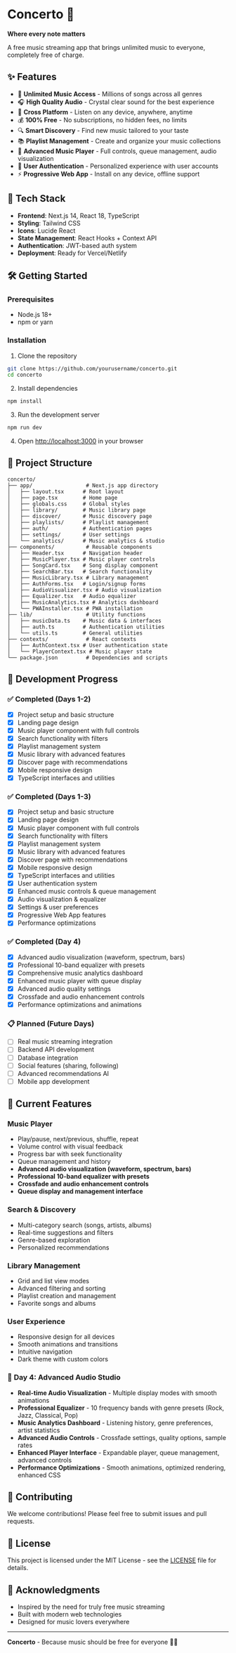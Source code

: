 # Concerto 🎵

**Where every note matters**

A free music streaming app that brings unlimited music to everyone, completely free of charge.

## ✨ Features

- 🎵 **Unlimited Music Access** - Millions of songs across all genres
- 🎧 **High Quality Audio** - Crystal clear sound for the best experience
- 📱 **Cross Platform** - Listen on any device, anywhere, anytime
- 💰 **100% Free** - No subscriptions, no hidden fees, no limits
- 🔍 **Smart Discovery** - Find new music tailored to your taste
- 📚 **Playlist Management** - Create and organize your music collections
- 🎼 **Advanced Music Player** - Full controls, queue management, audio visualization
- 👤 **User Authentication** - Personalized experience with user accounts
- ⚡ **Progressive Web App** - Install on any device, offline support

## 🚀 Tech Stack

- **Frontend**: Next.js 14, React 18, TypeScript
- **Styling**: Tailwind CSS
- **Icons**: Lucide React
- **State Management**: React Hooks + Context API
- **Authentication**: JWT-based auth system
- **Deployment**: Ready for Vercel/Netlify

## 🛠️ Getting Started

### Prerequisites

- Node.js 18+ 
- npm or yarn

### Installation

1. Clone the repository
```bash
git clone https://github.com/yourusername/concerto.git
cd concerto
```

2. Install dependencies
```bash
npm install
```

3. Run the development server
```bash
npm run dev
```

4. Open [http://localhost:3000](http://localhost:3000) in your browser

## 📁 Project Structure

```
concerto/
├── app/                 # Next.js app directory
│   ├── layout.tsx      # Root layout
│   ├── page.tsx        # Home page
│   ├── globals.css     # Global styles
│   ├── library/        # Music library page
│   ├── discover/       # Music discovery page
│   ├── playlists/      # Playlist management
│   ├── auth/           # Authentication pages
│   ├── settings/       # User settings
│   └── analytics/      # Music analytics & studio
├── components/          # Reusable components
│   ├── Header.tsx      # Navigation header
│   ├── MusicPlayer.tsx # Music player controls
│   ├── SongCard.tsx    # Song display component
│   ├── SearchBar.tsx   # Search functionality
│   ├── MusicLibrary.tsx # Library management
│   ├── AuthForms.tsx   # Login/signup forms
│   ├── AudioVisualizer.tsx # Audio visualization
│   ├── Equalizer.tsx   # Audio equalizer
│   ├── MusicAnalytics.tsx # Analytics dashboard
│   └── PWAInstaller.tsx # PWA installation
├── lib/                 # Utility functions
│   ├── musicData.ts    # Music data & interfaces
│   ├── auth.ts         # Authentication utilities
│   └── utils.ts        # General utilities
├── contexts/            # React contexts
│   ├── AuthContext.tsx # User authentication state
│   └── PlayerContext.tsx # Music player state
└── package.json         # Dependencies and scripts
```

## 🎯 Development Progress

### ✅ Completed (Days 1-2)
- [x] Project setup and basic structure
- [x] Landing page design
- [x] Music player component with full controls
- [x] Search functionality with filters
- [x] Playlist management system
- [x] Music library with advanced features
- [x] Discover page with recommendations
- [x] Mobile responsive design
- [x] TypeScript interfaces and utilities

### ✅ Completed (Days 1-3)
- [x] Project setup and basic structure
- [x] Landing page design
- [x] Music player component with full controls
- [x] Search functionality with filters
- [x] Playlist management system
- [x] Music library with advanced features
- [x] Discover page with recommendations
- [x] Mobile responsive design
- [x] TypeScript interfaces and utilities
- [x] User authentication system
- [x] Enhanced music controls & queue management
- [x] Audio visualization & equalizer
- [x] Settings & user preferences
- [x] Progressive Web App features
- [x] Performance optimizations

### ✅ Completed (Day 4)
- [x] Advanced audio visualization (waveform, spectrum, bars)
- [x] Professional 10-band equalizer with presets
- [x] Comprehensive music analytics dashboard
- [x] Enhanced music player with queue display
- [x] Advanced audio quality settings
- [x] Crossfade and audio enhancement controls
- [x] Performance optimizations and animations

### 📋 Planned (Future Days)
- [ ] Real music streaming integration
- [ ] Backend API development
- [ ] Database integration
- [ ] Social features (sharing, following)
- [ ] Advanced recommendations AI
- [ ] Mobile app development

## 🎵 Current Features

### Music Player
- Play/pause, next/previous, shuffle, repeat
- Volume control with visual feedback
- Progress bar with seek functionality
- Queue management and history
- **Advanced audio visualization (waveform, spectrum, bars)**
- **Professional 10-band equalizer with presets**
- **Crossfade and audio enhancement controls**
- **Queue display and management interface**

### Search & Discovery
- Multi-category search (songs, artists, albums)
- Real-time suggestions and filters
- Genre-based exploration
- Personalized recommendations

### Library Management
- Grid and list view modes
- Advanced filtering and sorting
- Playlist creation and management
- Favorite songs and albums

### User Experience
- Responsive design for all devices
- Smooth animations and transitions
- Intuitive navigation
- Dark theme with custom colors

### 🎵 **Day 4: Advanced Audio Studio**
- **Real-time Audio Visualization** - Multiple display modes with smooth animations
- **Professional Equalizer** - 10 frequency bands with genre presets (Rock, Jazz, Classical, Pop)
- **Music Analytics Dashboard** - Listening history, genre preferences, artist statistics
- **Advanced Audio Controls** - Crossfade settings, quality options, sample rates
- **Enhanced Player Interface** - Expandable player, queue management, advanced controls
- **Performance Optimizations** - Smooth animations, optimized rendering, enhanced CSS

## 🤝 Contributing

We welcome contributions! Please feel free to submit issues and pull requests.

## 📄 License

This project is licensed under the MIT License - see the [LICENSE](LICENSE) file for details.

## 🙏 Acknowledgments

- Inspired by the need for truly free music streaming
- Built with modern web technologies
- Designed for music lovers everywhere

---

**Concerto** - Because music should be free for everyone 🎼✨
